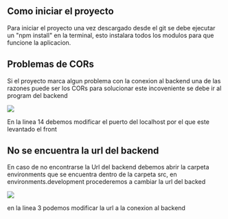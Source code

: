 ## Como iniciar el proyecto


Para iniciar el proyecto una vez descargado desde el git se debe ejecutar un "npm install" en la terminal, esto instalara todos los modulos para que funcione la aplicacion.

## Problemas de CORs

Si el proyecto marca algun problema con la conexion al backend una de las razones puede ser los CORs para solucionar este incoveniente se debe ir al program del backend


<img src="../FrontBG/public/images/CORs.jpeg"/>

En la linea 14 debemos modificar el puerto del localhost por el que este levantado el front 

## No se encuentra la url del backend

En caso de no encontrarse la Url del backend debemos abrir la carpeta environments que se encuentra dentro de la carpeta src, en environments.development procederemos a cambiar la url del backed


<img src="../FrontBG/public/images/environment.jpeg"/>

en la linea 3 podemos modificar la url a la conexion al backend 
